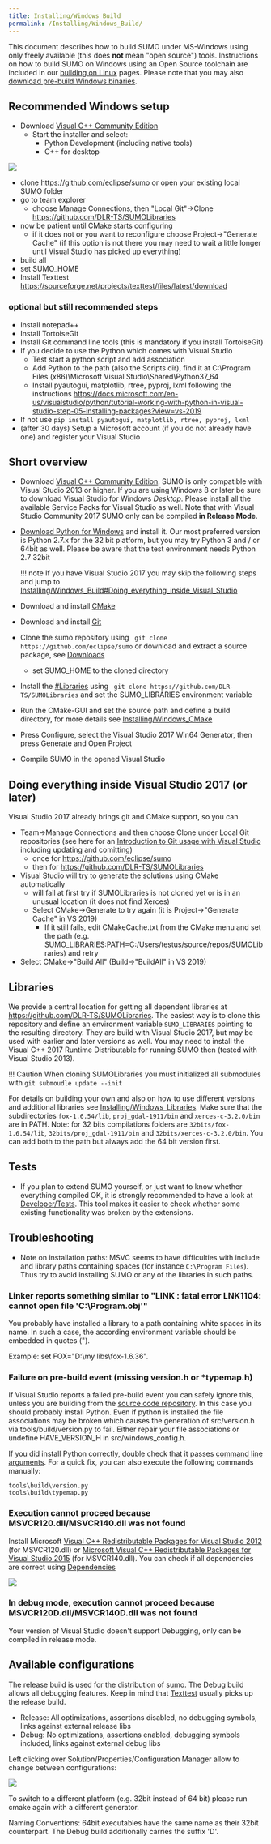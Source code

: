 ```yaml
---
title: Installing/Windows Build
permalink: /Installing/Windows_Build/
---
```


This document describes how to build SUMO under MS-Windows using only
freely available (this does **not** mean "open source") tools.
Instructions on how to build SUMO on Windows using an Open Source
toolchain are included in our [building on
Linux](../Installing/Linux_Build.md) pages. Please note that you
may also [download pre-build Windows binaries](../Downloads.md).

## Recommended Windows setup

- Download [Visual C++ Community Edition](https://www.visualstudio.com/vs/community/)
  - Start the installer and select:
    - Python Development (including native tools)
    - C++ for desktop

![](../images/VSInstall.png)

- clone https://github.com/eclipse/sumo or open your existing local SUMO folder
- go to team explorer
  - choose Manage Connections, then "Local Git"->Clone https://github.com/DLR-TS/SUMOLibraries
- now be patient until CMake starts configuring
  - if it does not or you want to reconfigure choose Project->"Generate Cache" (if this option is not there you may need to wait a little longer until Visual Studio has picked up everything)
- build all
- set SUMO_HOME
- Install Texttest https://sourceforge.net/projects/texttest/files/latest/download

### optional but still recommended steps

- Install notepad++
- Install TortoiseGit
- Install Git command line tools (this is mandatory if you install TortoiseGit)
- If you decide to use the Python which comes with Visual Studio
  - Test start a python script and add association
  - Add Python to the path (also the Scripts dir), find it at C:\Program Files (x86)\Microsoft Visual Studio\Shared\Python37_64
  - Install pyautogui, matplotlib, rtree, pyproj, lxml following the instructions https://docs.microsoft.com/en-us/visualstudio/python/tutorial-working-with-python-in-visual-studio-step-05-installing-packages?view=vs-2019
- If not use `pip install pyautogui, matplotlib, rtree, pyproj, lxml`
- (after 30 days) Setup a Microsoft account (if you do not already have one) and register your Visual Studio

## Short overview

- Download [Visual C++ Community
  Edition](https://www.visualstudio.com/vs/community/). SUMO is only
  compatible with Visual Studio 2013 or higher. If you are using
  Windows 8 or later be sure to download Visual Studio for Windows
  *Desktop*. Please install all the available Service Packs for Visual
  Studio as well. Note that with Visual Studio Community 2017 SUMO
  only can be compiled **in Release Mode**.
- [Download Python for Windows](http://www.python.org/download/) and
  install it. Our most preferred version is Python 2.7.x for the 32
  bit platform, but you may try Python 3 and / or 64bit as well.
  Please be aware that the test environment needs Python 2.7 32bit

  !!! note
      If you have Visual Studio 2017 you may skip the following steps and jump to [Installing/Windows_Build#Doing_everything_inside_Visual_Studio](#doing_everything_inside_visual_studio_2017_or_later)

- Download and install [CMake](https://cmake.org/download/)
- Download and install [Git](https://git-scm.com/download/win)
- Clone the sumo repository using ` git clone https://github.com/eclipse/sumo` or download and extract a source
  package, see [Downloads](../Downloads.md)
  - set SUMO_HOME to the cloned directory
- Install the [\#Libraries](#libraries) using ` git clone https://github.com/DLR-TS/SUMOLibraries` and set the
  SUMO_LIBRARIES environment variable
- Run the CMake-GUI and set the source path and define a build
  directory, for more details see
  [Installing/Windows_CMake](../Installing/Windows_CMake.md)
- Press Configure, select the Visual Studio 2017 Win64 Generator, then
  press Generate and Open Project
- Compile SUMO in the opened Visual Studio

## Doing everything inside Visual Studio 2017 (or later)

Visual Studio 2017 already brings git and CMake support, so you can

- Team-\>Manage Connections and then choose Clone under Local Git
repositories (see here for an [Introduction to Git usage with Visual
Studio](https://docs.microsoft.com/en-us/azure/devops/repos/git/gitquickstart)
including updating and comitting)
  - once for <https://github.com/eclipse/sumo>
  - then for <https://github.com/DLR-TS/SUMOLibraries>
- Visual Studio will try to generate the solutions using CMake
automatically
  - will fail at first try if SUMOLibraries is not cloned yet or is in an unusual location (it does not find Xerces)
  - Select CMake->Generate to try again (it is Project->"Generate Cache" in VS 2019)
    - If it still fails, edit CMakeCache.txt from the CMake menu and set the path (e.g. SUMO_LIBRARIES:PATH=C:/Users/testus/source/repos/SUMOLibraries) and retry
- Select CMake->"Build All" (Build->"BuildAll" in VS 2019)

## Libraries

We provide a central location for getting all dependent libraries at
<https://github.com/DLR-TS/SUMOLibraries>. The easiest way is to clone
this repository and define an environment variable `SUMO_LIBRARIES`
pointing to the resulting directory. They are build with Visual Studio
2017, but may be used with earlier and later versions as well. You may
need to install the Visual C++ 2017 Runtime Distributable for running
SUMO then (tested with Visual Studio 2013). 

!!! Caution
    When cloning SUMOLibraries you must initialized all submodules with `git submoudle update --init`

For details on building your
own and also on how to use different versions and additional libraries
see [Installing/Windows_Libraries](../Installing/Windows_Libraries.md).
Make sure that the subdirectories `fox-1.6.54/lib`, `proj_gdal-1911/bin`
and `xerces-c-3.2.0/bin` are in PATH. Note: for 32 bits compilations
folders are `32bits/fox-1.6.54/lib`, `32bits/proj_gdal-1911/bin` and
`32bits/xerces-c-3.2.0/bin`. You can add both to the path but always add the
64 bit version first.

## Tests

- If you plan to extend SUMO yourself, or just want to know whether
  everything compiled OK, it is strongly recommended to have a look at
  [Developer/Tests](../Developer/Tests.md). This tool makes it
  easier to check whether some existing functionality was broken by
  the extensions.

## Troubleshooting

- Note on installation paths: MSVC seems to have difficulties with
  include and library paths containing spaces (for instance
  `C:\Program Files`). Thus try to avoid installing SUMO or any of the
  libraries in such paths.

### Linker reports something similar to "LINK : fatal error LNK1104: cannot open file 'C:\\Program.obj'"

You probably have installed a library to a path containing white spaces
in its name. In such a case, the according environment variable should
be embedded in quotes (").

Example: set FOX="D:\\my libs\\fox-1.6.36".

### Failure on pre-build event (missing version.h or \*typemap.h)

If Visual Studio reports a failed pre-build event you can safely ignore
this, unless you are building from the [source code
repository](../FAQ.md#how_do_i_access_the_code_repository). In
this case you should probably install Python. Even if python is
installed the file associations may be broken which causes the
generation of src/version.h via tools/build/version.py to fail. Either
repair your file associations or undefine HAVE_VERSION_H in
src/windows_config.h.

If you did install Python correctly, double check that it passes
[command line
arguments](http://stackoverflow.com/questions/2640971/windows-is-not-passing-command-line-arguments-to-python-programs-executed-from-t).
For a quick fix, you can also execute the following commands manually:

```
tools\build\version.py
tools\build\typemap.py
```

### Execution cannot proceed because MSVCR120.dll/MSVCR140.dll was not found

Install Microsoft [Visual C++ Redistributable Packages for Visual
Studio 2012](https://www.microsoft.com/en-US/download/details.aspx?id=30679)
(for MSVCR120.dll) or [Microsoft Visual C++ Redistributable Packages for
Visual Studio 2015](https://www.visualstudio.com/downloads/) (for
MSVCR140.dll). You can check if all dependencies are correct using
[Dependencies](https://lucasg.github.io/Dependencies/)

![](../images/Dependencies.png)

### In debug mode, execution cannot proceed because MSVCR120D.dll/MSVCR140D.dll was not found

Your version of Visual Studio doesn't support Debugging, only can be
compiled in release mode.

## Available configurations

The release build is used for the distribution of sumo. The Debug build
allows all debugging features. Keep in mind that
[Texttest](../Developer/Tests.md) usually picks up the release
build.

- Release: All optimizations, assertions disabled, no debugging
  symbols, links against external release libs
- Debug: No optimizations, assertions enabled, debugging symbols
  included, links against external debug libs

Left clicking over Solution/Properties/Configuration Manager allow to
change between configurations:

![](../images/SwichDebugRelease.png)

To switch to a different platform (e.g. 32bit instead of 64 bit) please
run cmake again with a different generator.

Naming Conventions: 64bit executables have the same name as their 32bit
counterpart. The Debug build additionally carries the suffix 'D'.
